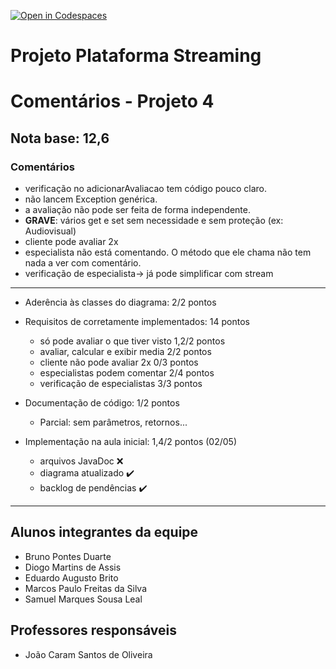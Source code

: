 [![Open in Codespaces](https://classroom.github.com/assets/launch-codespace-7f7980b617ed060a017424585567c406b6ee15c891e84e1186181d67ecf80aa0.svg)](https://classroom.github.com/open-in-codespaces?assignment_repo_id=10848509)
# Projeto Plataforma Streaming

# Comentários - Projeto 4

## Nota base: 12,6

### Comentários

- verificação no adicionarAvaliacao tem código pouco claro. 
- não lancem Exception genérica.
- a avaliação não pode ser feita de forma independente.
- **GRAVE**: vários get e set sem necessidade e sem proteção (ex: Audiovisual)
- cliente pode avaliar 2x
- especialista não está comentando. O método que ele chama não tem nada a ver com comentário.
- verificação de especialista-> já pode simplificar com stream

----
	
- Aderência às classes do diagrama: 2/2 pontos

- Requisitos de corretamente implementados: 14 pontos
    - só pode avaliar o que tiver visto		1,2/2 pontos
    - avaliar, calcular e exibir media 		2/2 pontos
    - cliente não pode avaliar 2x			0/3 pontos
    - especialistas podem comentar			2/4 pontos
    - verificação de especialistas			3/3 pontos
	
- Documentação de código: 1/2 pontos
	- Parcial: sem parâmetros, retornos... 

- Implementação na aula inicial: 1,4/2 pontos (02/05)
    - arquivos JavaDoc  ❌
    - diagrama atualizado ✔️
    - backlog de pendências ✔️

----

## Alunos integrantes da equipe

* Bruno Pontes Duarte
* Diogo Martins de Assis
* Eduardo Augusto Brito
* Marcos Paulo Freitas da Silva
* Samuel Marques Sousa Leal

## Professores responsáveis

* João Caram Santos de Oliveira

